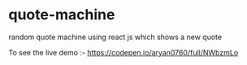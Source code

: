 # quote-machine
random quote machine using react js which shows a new quote

To see the live demo :-
https://codepen.io/aryan0760/full/NWbzmLo
